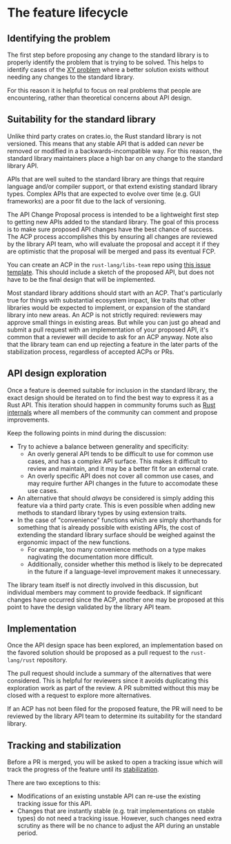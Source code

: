# The feature lifecycle

## Identifying the problem

The first step before proposing any change to the standard library is to properly identify the problem that is trying to be solved. This helps to identify cases of the [XY problem] where a better solution exists without needing any changes to the standard library.

For this reason it is helpful to focus on real problems that people are encountering, rather than theoretical concerns about API design.

[XY problem]: https://en.wikipedia.org/wiki/XY_problem

## Suitability for the standard library

Unlike third party crates on crates.io, the Rust standard library is not versioned. This means that any stable API that is added can *never* be removed or modified in a backwards-incompatible way. For this reason, the standard library maintainers place a high bar on any change to the standard library API.

APIs that are well suited to the standard library are things that require language and/or compiler support, or that extend existing standard library types. Complex APIs that are expected to evolve over time (e.g. GUI frameworks) are a poor fit due to the lack of versioning.

The API Change Proposal process is intended to be a lightweight first step to
getting new APIs added to the standard library. The goal of this process is to
make sure proposed API changes have the best chance of success. The ACP process
accomplishes this by ensuring all changes are reviewed by the library API team,
who will evaluate the proposal and accept it if they are optimistic that the proposal will
be merged and pass its eventual FCP.

You can create an ACP in the `rust-lang/libs-team` repo using [this issue template](https://github.com/rust-lang/libs-team/issues/new?assignees=&labels=api-change-proposal%2C+T-libs-api&template=api-change-proposal.md&title=%28My+API+Change+Proposal%29). This should include a sketch of the proposed API, but does not have to be the final design that will be implemented.

Most standard library additions should start with an ACP. That's particularly true for things with substantial ecosystem impact, like traits that other libraries would be expected to implement, or expansion of the standard library into new areas. An ACP is not strictly required: reviewers may approve small things in existing areas. But while you can just go ahead and submit a pull request with an implementation of your proposed API, it's common that a reviewer will decide to ask for an ACP anyway. Note also that the library team can end up rejecting a feature in the later parts of the stabilization process, regardless of accepted ACPs or PRs.

## API design exploration

Once a feature is deemed suitable for inclusion in the standard library, the exact design should be iterated on to find the best way to express it as a Rust API. This iteration should happen in community forums such as [Rust internals](https://internals.rust-lang.org/) where all members of the community can comment and propose improvements.

Keep the following points in mind during the discussion:
- Try to achieve a balance between generality and specificity:
  - An overly general API tends to be difficult to use for common use cases, and has a complex API surface. This makes it difficult to review and maintain, and it may be a better fit for an external crate.
  - An overly specific API does not cover all common use cases, and may require further API changes in the future to accomodate these use cases.
- An alternative that should *always* be considered is simply adding this feature via a third party crate. This is even possible when adding new methods to standard library types by using extension traits.
- In the case of "convenience" functions which are simply shorthands for something that is already possible with existing APIs, the cost of extending the standard library surface should be weighed against the ergonomic impact of the new functions.
  - For example, too many convenience methods on a type makes nagivating the documentation more difficult.
  - Additionally, consider whether this method is likely to be deprecated in the future if a language-level improvement makes it unnecessary.

The library team itself is not directly involved in this discussion, but individual members may comment to provide feedback. If significant changes have occurred since the ACP, another one may be proposed at this point to have the design validated by the library API team.

## Implementation

Once the API design space has been explored, an implementation based on the favored solution should be proposed as a pull request to the `rust-lang/rust` repository.

The pull request should include a summary of the alternatives that were considered. This is helpful for reviewers since it avoids duplicating this exploration work as part of the review. A PR submitted without this may be closed with a request to explore more alternatives.

If an ACP has not been filed for the proposed feature, the PR will need to be reviewed by the library API team to determine its suitability for the standard library.

## Tracking and stabilization

Before a PR is merged, you will be asked to open a tracking issue which will track the progress of the feature until its [stabilization](stabilization.md).

There are two exceptions to this:
- Modifications of an existing unstable API can re-use the existing tracking issue for this API.
- Changes that are instantly stable (e.g. trait implementations on stable types) do not need a tracking issue. However, such changes need extra scrutiny as there will be no chance to adjust the API during an unstable period.
